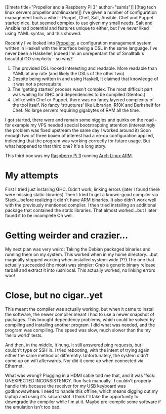 [[!meta title="Propellor and a Raspberry Pi 3" author="samis"]]
[[!tag tech linux servers propellor archlinuxarm]]
I've given a number of configuration management tools a whirl - Puppet, Chef, Salt, Ansible.
Chef and Puppet started nice, but seemed complex to use given my small needs.
Salt and Ansible had potential and features unique to either, but I've never liked using YAML syntax, and this showed.

Recently I've looked into [Propellor](https://propellor.branchable.com/), a configuration management system written in Haskell with the interface being a DSL in the same language.
I've never been a Haskeller, indeed I'm an unrepentant fan of Smalltalk's beautiful OO simplicity - so why?

1. The provided DSL looked interesting and readable. More readable than YAML at any rate (and likely the DSLs of the other two)
2. Despite being written in and using Haskell, it claimed that knowledge of it was not a prerequisite.
3. The 'getting started' process wasn't complex. The most difficult part was waiting for GHC and dependencies to be compiled (Gentoo.)
4. Unlike with Chef or Puppet, there was no fancy layered complexity of the tool itself. No fancy 'structures' like Librarian, R10K and Berkshelf for Chef. No large servers requiring gigabytes of RAM all the time.

I got started, there were and remain some niggles and quirks on the road - for example my VPS needed special bootstrapping attention (interestingly the problem was fixed upstream the same day I worked around it)
Soon enough two of three boxen of interest had a no-op configuration applied, indicating that the program was working correctly for future usage. But what happened to that third one? It's a long story.

This third box was my [Raspberry Pi 3](https://cdn.shopify.com/s/files/1/0174/1800/products/Rainbow_1_of_3_47e94e82-ba3a-4804-a280-3140109cd304_1024x1024.jpg?v=1456669057) running [Arch Linux ARM](https://archlinuxarm.org/).

# My attempts

First I tried just installing GHC. Didn't work, linking errors (later I found there were missing static libraries)
Then I tried to get a known-good compiler via Stack...before realizing it didn't have ARM binaries. It also didn't work well with the previously mentioned compiler.
I then tried installing an additional package that contained the static libraries. That almost worked...but I later found it to be incomplete Oh well.

# Getting weirder and crazier...

My next plan was very weird: Taking the Debian packaged binaries and running them on my system. This worked when in my home directory....but magically stopped working when installed system-wide (??)
The one that actually succeeded (the most) was simpler: Grab a generic binary release tarball and extract it into /usr/local. This actually worked, no linking errors woo!

# Close, but no cigar..yet
This meant the compiler was actually working, but when it came to install the software, the newer compiler meant I had to use a newer snapshot of packages.
This brought dependency problems, which could be solved by compiling and installing another program.
I did what was needed, and the program was compiling. The speed was slow, much slower than the my 'hello world' tests.

And then, in the middle, it hung. It still answered ping requests, but I couldn't type or SSH in.
I tried rebooting, with the intent of trying again either the same method or differently. Unfortunately, the system didn't come up on wifi afterwards.
Nor did it come up when connected via Ethernet.

What was wrong? Plugging in a HDMI cable told me that, and it was 'fsck: UNEXPECTED INCONSISTENCY. Run fsck manually.'
I couldn't properly handle this because the receiver for my USB keyboard was godknowswhere.
I need to handle this offline, which means digging out my laptop and using it's sdcard slot. I think I'll take the opportunity to downgrade the compiler while I'm at it. Maybe pre-compile some software if the emulation isn't too bad.
